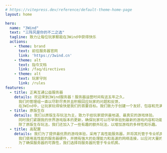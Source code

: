 ```yaml
---
# https://vitepress.dev/reference/default-theme-home-page
layout: home

hero:
  name: "3Wind"
  text: "三阵风是你的不二之选"
  tagline: 致力让每位玩家都能在3Wind中获得快乐
  actions:
    - theme: brand
      text: 前往服务器官网
      link: 'https://3wind.cn'
    - theme: alt
      text: 指令文档
      link: /faq/directives
    - theme: alt
      text: 玩家守则
      link: /rules
features:
  - title: 正离互通公益服务器
    details: 欢迎来到3Wind服务器！服务器运营时间有这五年之久，
      我们的管理组一直以尽职尽责并且积极回应玩家的问题和反馈，
      在3WInd中，让玩家玩得愉快是我们的首要目标。我们致力于创建一个友好、包容和充满乐趣的游戏社区。
  - title: 原版生存
    details: 我们以原版生存玩法为主，致力于给玩家提供最地道、最真实的游戏体验。
      同时我们紧跟我的世界游戏版本的更新，确保玩家可以尽早体验到最新的游戏内容和功能。
      除了原版生存玩法，我们还加入了一些有趣的额外玩法，以增加游戏的多样性和乐趣。
  - title: 高配置
    details: 我们为了提供最优质的游戏体验，采用了高性能服务器，并将其托管于专业机房。
      我们使用高性能的服务器硬件，并拥有强大的处理能力和高速的网络连接，以应对大量的玩家同时在线。
      为了确保服务器的可靠性，我们选择将服务器托管于专业机房。
---
```


